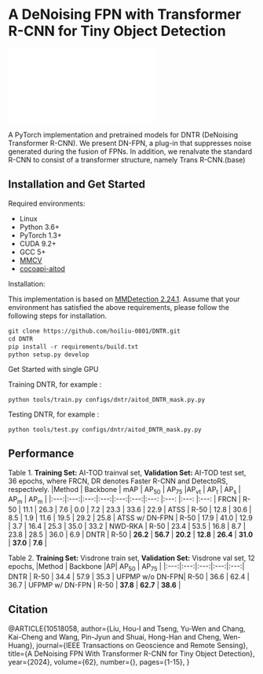 # A DeNoising FPN with Transformer R-CNN for Tiny Object Detection

![method](./dnfpn_v2.pdf)


A PyTorch implementation and pretrained models for DNTR (DeNoising Transformer R-CNN). We present DN-FPN, a plug-in that suppresses noise generated during the fusion of FPNs. In addition, we renalvate the standard R-CNN to consist of a transformer structure, namely Trans R-CNN.(base)
## Installation and Get Started

Required environments:
* Linux
* Python 3.6+
* PyTorch 1.3+
* CUDA 9.2+
* GCC 5+
* [MMCV](https://mmcv.readthedocs.io/en/latest/#installation)
* [cocoapi-aitod](https://github.com/jwwangchn/cocoapi-aitod)


Installation:

This implementation is based on [MMDetection 2.24.1](https://github.com/open-mmlab/mmdetection). Assume that your environment has satisfied the above requirements, please follow the following steps for installation.

```shell script
git clone https://github.com/hoiliu-0801/DNTR.git
cd DNTR
pip install -r requirements/build.txt
python setup.py develop
```

Get Started with single GPU

Training DNTR, for example :

```
python tools/train.py configs/dntr/aitod_DNTR_mask.py.py
```

Testing DNTR, for example :
```
python tools/test.py configs/dntr/aitod_DNTR_mask.py.py
```

## Performance
Table 1. **Training Set:** AI-TOD trainval set, **Validation Set:** AI-TOD test set, 36 epochs, where FRCN, DR denotes Faster R-CNN and DetectoRS, respectively.
|Method | Backbone | mAP | AP<sub>50</sub> | AP<sub>75</sub> |AP<sub>vt</sub> | AP<sub>t</sub>  | AP<sub>s</sub>  | AP<sub>m</sub> | AP<sub>m</sub> |
|:---:|:---:|:---:|:---:|:---:|:---:|:---: |:---: |:---: |:---: |
FRCN | R-50 | 11.1 | 26.3 | 7.6 | 0.0 | 7.2 | 23.3 | 33.6 | 22.9 |
ATSS | R-50 | 12.8 | 30.6 | 8.5 | 1.9 | 11.6 | 19.5 | 29.2 | 25.8 |
ATSS w/ DN-FPN | R-50 | 17.9 | 41.0 | 12.9 | 3.7 | 16.4 | 25.3 | 35.0 | 33.2 |
NWD-RKA | R-50 | 23.4 | 53.5 | 16.8 | 8.7 | 23.8 | 28.5 | 36.0 | 6.9 |
DNTR | R-50 | **26.2** | **56.7** | **20.2** | **12.8** | **26.4** | **31.0** | **37.0** | **7.6** |

Table 2.  **Training Set:** Visdrone train set, **Validation Set:** Visdrone val set, 12 epochs,
|Method | Backbone |AP| AP<sub>50</sub> | AP<sub>75</sub> |
|:---:|:---:|:---:|:---:|:---:|
DNTR | R-50 | 34.4 | 57.9 | 35.3 |
UFPMP w/o DN-FPN| R-50 | 36.6 | 62.4 | 36.7 |
UFPMP w/ DN-FPN | R-50 | **37.8** | **62.7** | **38.6** |

## Citation
@ARTICLE{10518058,
  author={Liu, Hou-I and Tseng, Yu-Wen and Chang, Kai-Cheng and Wang, Pin-Jyun and Shuai, Hong-Han and Cheng, Wen-Huang},
  journal={IEEE Transactions on Geoscience and Remote Sensing}, 
  title={A DeNoising FPN With Transformer R-CNN for Tiny Object Detection}, 
  year={2024},
  volume={62},
  number={},
  pages={1-15},
}
